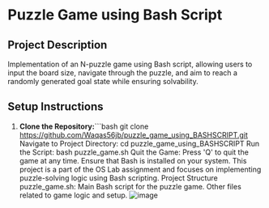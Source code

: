 # Puzzle Game using Bash Script

## Project Description
Implementation of an N-puzzle game using Bash script, allowing users to input the board size, 
navigate through the puzzle, and aim to reach a randomly generated goal state while ensuring solvability.

## Setup Instructions
1. **Clone the Repository:**```bash
git clone https://github.com/Waqas56jb/puzzle_game_using_BASHSCRIPT.git
Navigate to Project Directory:
cd puzzle_game_using_BASHSCRIPT
Run the Script:
bash puzzle_game.sh
Quit the Game:
Press 'Q' to quit the game at any time.
Ensure that Bash is installed on your system.
This project is a part of the OS Lab assignment and focuses on implementing puzzle-solving logic using Bash scripting.
Project Structure
puzzle_game.sh: Main Bash script for the puzzle game.
Other files related to game logic and setup.
![image](https://github.com/Waqas56jb/puzzle_game_using_BASHSCRIPT/assets/156122615/aa99499b-a35e-467e-9297-6d5304dd038e)
